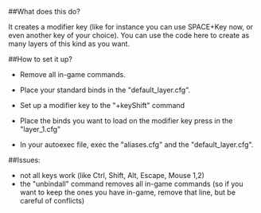 ##What does this do?

It creates a modifier key (like for instance you can use SPACE+Key now, or even another key of your choice). You can use the code here to create as many layers of this kind as you want.

##How to set it up?

- Remove all in-game commands.

- Place your standard binds in the "default_layer.cfg".

- Set up a modifier key to the "+keyShift" command

- Place the binds you want to load on the modifier key press in the "layer_1.cfg"

- In your autoexec file, exec the "aliases.cfg" and the "default_layer.cfg".

##Issues:

- not all keys work (like Ctrl, Shift, Alt, Escape, Mouse 1,2)
- the "unbindall" command removes all in-game commands (so if you want to keep the ones you have in-game, remove that line, but be careful of conflicts)
